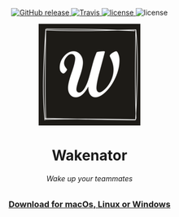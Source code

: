 

<p align="center">
  <a href="https://github.com/edus44/wakenator/releases/latest">
    <img src="https://img.shields.io/github/release/edus44/wakenator.svg?style=flat-square" alt="GitHub release">
  </a>
  <a href="https://travis-ci.org/edus44/wakenator">
    <img src="https://img.shields.io/travis/edus44/wakenator.svg?style=flat-square" alt="Travis">
  </a>
  <a href="https://github.com/edus44/wakenator/blob/master/LICENSE">
    <img src="https://img.shields.io/github/license/edus44/wakenator.svg?style=flat-square" alt="license">
  </a>
  <img src="https://img.shields.io/badge/productivity at work-high-red.svg?longCache=true&style=flat-square" alt="license">
</p>

<p align="center"><img width="200" height="200" src="https://raw.githubusercontent.com/edus44/wakenator/master/resources/logo200.png" alt="Wakenator logo"></p>


<h1 align="center">
Wakenator
</h1>

<h6 align="center">
Wake up your teammates
</h6>

<h3 align="center"><a href="https://github.com/edus44/wakenator/releases/latest">Download for macOs, Linux or Windows</a></h3>
